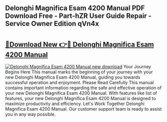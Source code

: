 ## Delonghi Magnifica Esam 4200 Manual PDF Download Free - Part-hZR User Guide Repair - Service Owner Edition qVn4x

# <h2><a href="http://cf23863.oget.top/?id=Delonghi+Magnifica+Esam+4200+Manual">🔗Download New 👉🔴 Delonghi Magnifica Esam 4200 Manual</a></h2>

[![Delonghi Magnifica Esam 4200 Manual new download](https://i.imgur.com/5g1atiW.png)](http://cf23863.oget.top/?id=Delonghi+Magnifica+Esam+4200+Manual)
Your Journey Begins Here This manual marks the beginning of your journey with your new Delonghi Magnifica Esam 4200 Manual, guiding you towards successful operation and enjoyment. Please Read Carefully This manual contains important information regarding the safe and effective operation of your new Delonghi Magnifica Esam 4200 Manual. With features like list of features, your new Delonghi Magnifica Esam 4200 Manual is designed to maximize productivity and efficiency. Let's Work Together Delonghi Magnifica Esam 4200 Manual. Our customer support team is ready to assist you in any way possible.
